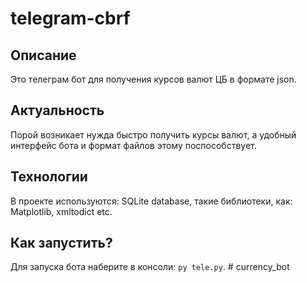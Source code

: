 # telegram-cbrf
## Описание
Это телеграм бот для получения курсов валют ЦБ в формате json.
## Актуальность
Порой возникает нужда быстро получить курсы валют, а удобный интерфейс бота и формат файлов этому поспособствует. 
## Технологии
В проекте используются: SQLite database, такие библиотеки, как: Matplotlib, xmltodict etc.
## Как запустить?
Для запуска бота наберите в консоли: `py tele.py`.
#   c u r r e n c y _ b o t  
 